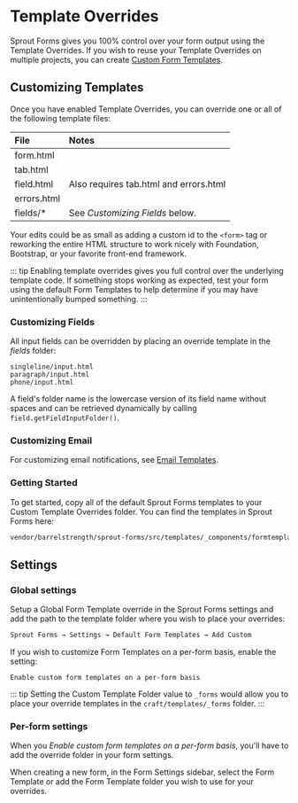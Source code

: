 # Template Overrides

Sprout Forms gives you 100% control over your form output using the Template Overrides. If you wish to reuse your Template Overrides on multiple projects, you can create [Custom Form Templates](./custom-form-templates.md).

## Customizing Templates

Once you have enabled Template Overrides, you can override one or all of the following template files:

| File        | Notes  |
|:----------- |:-----  |
| form.html   |  |
| tab.html    |  |
| field.html  | Also requires tab.html and errors.html |
| errors.html |  |
| fields/*    | See _Customizing Fields_ below. |

Your edits could be as small as adding a custom id to the `<form>` tag or reworking the entire HTML structure to work nicely with Foundation, Bootstrap, or your favorite front-end framework.

::: tip
Enabling template overrides gives you full control over the underlying template code. If something stops working as expected, test your form using the default Form Templates to help determine if you may have unintentionally bumped something.
:::

### Customizing Fields

All input fields can be overridden by placing an override template in the _fields_ folder: 

```
singleline/input.html
paragraph/input.html
phone/input.html
```

A field's folder name is the lowercase version of its field name without spaces and can be retrieved dynamically by calling `field.getFieldInputFolder()`.

### Customizing Email

For customizing email notifications, see [Email Templates](../email/template-overrides.md). 

### Getting Started

To get started, copy all of the default Sprout Forms templates to your Custom Template Overrides folder. You can find the templates in Sprout Forms here:

``` html
vendor/barrelstrength/sprout-forms/src/templates/_components/formtemplates/accessible
```

## Settings

### Global settings

Setup a Global Form Template override in the Sprout Forms settings and add the path to the template folder where you wish to place your overrides:

``` html
Sprout Forms → Settings → Default Form Templates → Add Custom
```

If you wish to customize Form Templates on a per-form basis, enable the setting:

``` 
Enable custom form templates on a per-form basis
```

::: tip
Setting the Custom Template Folder value to `_forms` would allow you to place your override templates in the `craft/templates/_forms` folder.
:::

### Per-form settings

When you _Enable custom form templates on a per-form basis_, you'll have to add the override folder in your form settings.  

When creating a new form, in the Form Settings sidebar, select the Form Template or add the Form Template folder you wish to use for your overrides.
